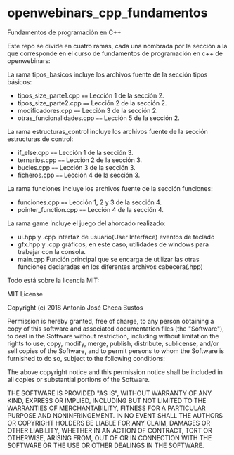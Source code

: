 # openwebinars_cpp_fundamentos
Fundamentos de programación en C++

Este repo se divide en cuatro ramas, cada una nombrada por la sección a la que corresponde en el curso de fundamentos de programación en c++ de openwebinars:

La rama tipos_basicos incluye los archivos fuente de la sección tipos básicos:
* tipos_size_parte1.cpp ``==`` Lección 1 de la sección 2.
* tipos_size_parte2.cpp ``==`` Lección 2 de la sección 2.
* modificadores.cpp ``==`` Lección 3 de la sección 2.
* otras_funcionalidades.cpp ``==`` Lección 5 de la sección 2.

La rama estructuras_control incluye los archivos fuente de la sección estructuras de control:
* if_else.cpp ``==`` Lección 1 de la sección 3.
* ternarios.cpp ``==`` Lección 2 de la sección 3.
* bucles.cpp ``==`` Lección 3 de la sección 3.
* ficheros.cpp ``==`` Lección 4 de la sección 3.

La rama funciones incluye los archivos fuente de la sección funciones:
* funciones.cpp ``==`` Lección 1, 2 y 3 de la sección 4.
* pointer_function.cpp ``==`` Lección 4 de la sección 4.

La rama game incluye el juego del ahorcado realizado:
* ui.hpp y .cpp interfaz de usuario(User Interface) eventos de teclado
* gfx.hpp y .cpp gráficos, en este caso, utilidades de windows para trabajar con la consola.
* main.cpp Función principal que se encarga de utilizar las otras funciones declaradas en los diferentes archivos cabecera(.hpp)

Todo está sobre la licencia MIT:

MIT License

Copyright (c) 2018 Antonio José Checa Bustos

Permission is hereby granted, free of charge, to any person obtaining a copy
of this software and associated documentation files (the "Software"), to deal
in the Software without restriction, including without limitation the rights
to use, copy, modify, merge, publish, distribute, sublicense, and/or sell
copies of the Software, and to permit persons to whom the Software is
furnished to do so, subject to the following conditions:

The above copyright notice and this permission notice shall be included in all
copies or substantial portions of the Software.

THE SOFTWARE IS PROVIDED "AS IS", WITHOUT WARRANTY OF ANY KIND, EXPRESS OR
IMPLIED, INCLUDING BUT NOT LIMITED TO THE WARRANTIES OF MERCHANTABILITY,
FITNESS FOR A PARTICULAR PURPOSE AND NONINFRINGEMENT. IN NO EVENT SHALL THE
AUTHORS OR COPYRIGHT HOLDERS BE LIABLE FOR ANY CLAIM, DAMAGES OR OTHER
LIABILITY, WHETHER IN AN ACTION OF CONTRACT, TORT OR OTHERWISE, ARISING FROM,
OUT OF OR IN CONNECTION WITH THE SOFTWARE OR THE USE OR OTHER DEALINGS IN THE
SOFTWARE.